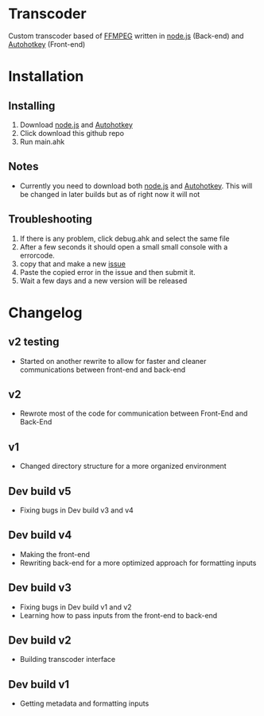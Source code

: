 # Transcoder
Custom transcoder based of [FFMPEG](https://ffmpeg.org/) written in
[node.js](https://nodejs.org/en/) (Back-end) and [Autohotkey](https://www.autohotkey.com/) (Front-end)

# Installation
## Installing
1. Download [node.js](https://nodejs.org/en/) and [Autohotkey](https://www.autohotkey.com/)
2. Click download this github repo
3. Run main.ahk

## Notes
- Currently you need to download both [node.js](https://nodejs.org/en/) and [Autohotkey](https://www.autohotkey.com/). This will be changed in later builds but as of right now it will not
## Troubleshooting
1. If there is any problem, click debug.ahk and select the same file
2. After a few seconds it should open a small small console with a errorcode.
3. copy that and make a new [issue](https://github.com/MierenManz/ahktrans/issues/new)
4. Paste the copied error in the issue and then submit it.
5. Wait a few days and a new version will be released
# Changelog
## v2 testing
- Started on another rewrite to allow for faster and cleaner communications between front-end and back-end
## v2
- Rewrote most of the code for communication between Front-End and Back-End
## v1
- Changed directory structure for a more organized environment
## Dev build v5
- Fixing bugs in Dev build v3 and v4
## Dev build v4
- Making the front-end
- Rewriting back-end for a more optimized approach for formatting inputs
## Dev build v3
- Fixing bugs in Dev build v1 and v2
- Learning how to pass inputs from the front-end to back-end
## Dev build v2
- Building transcoder interface
## Dev build v1
- Getting metadata and formatting inputs
